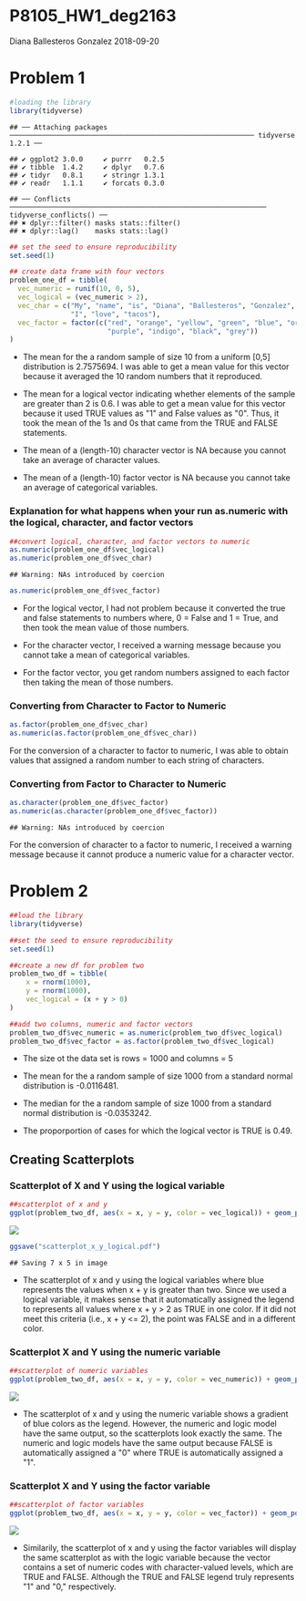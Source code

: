 P8105\_HW1\_deg2163
================
Diana Ballesteros Gonzalez
2018-09-20

**Problem 1**
=============

``` r
#loading the library
library(tidyverse)
```

    ## ── Attaching packages ──────────────────────────────────────────────────────────── tidyverse 1.2.1 ──

    ## ✔ ggplot2 3.0.0     ✔ purrr   0.2.5
    ## ✔ tibble  1.4.2     ✔ dplyr   0.7.6
    ## ✔ tidyr   0.8.1     ✔ stringr 1.3.1
    ## ✔ readr   1.1.1     ✔ forcats 0.3.0

    ## ── Conflicts ─────────────────────────────────────────────────────────────── tidyverse_conflicts() ──
    ## ✖ dplyr::filter() masks stats::filter()
    ## ✖ dplyr::lag()    masks stats::lag()

``` r
## set the seed to ensure reproducibility
set.seed(1)

## create data frame with four vectors 
problem_one_df = tibble(
  vec_numeric = runif(10, 0, 5), 
  vec_logical = (vec_numeric > 2),
  vec_char = c("My", "name", "is", "Diana", "Ballesteros", "Gonzalez", "and", 
               "I", "love", "tacos"),
  vec_factor = factor(c("red", "orange", "yellow", "green", "blue", "orange", 
                        "purple", "indigo", "black", "grey"))
) 
```

-   The mean for the a random sample of size 10 from a uniform \[0,5\] distribution is 2.7575694. I was able to get a mean value for this vector because it averaged the 10 random numbers that it reproduced.

-   The mean for a logical vector indicating whether elements of the sample are greater than 2 is 0.6. I was able to get a mean value for this vector because it used TRUE values as "1" and False values as "0". Thus, it took the mean of the 1s and 0s that came from the TRUE and FALSE statements.

-   The mean of a (length-10) character vector is NA because you cannot take an average of character values.

-   The mean of a (length-10) factor vector is NA because you cannot take an average of categorical variables.

### Explanation for what happens when your run as.numeric with the logical, character, and factor vectors

``` r
##convert logical, character, and factor vectors to numeric
as.numeric(problem_one_df$vec_logical)
as.numeric(problem_one_df$vec_char)
```

    ## Warning: NAs introduced by coercion

``` r
as.numeric(problem_one_df$vec_factor)
```

-   For the logical vector, I had not problem because it converted the true and false statements to numbers where, 0 = False and 1 = True, and then took the mean value of those numbers.

-   For the character vector, I received a warning message because you cannot take a mean of categorical variables.

-   For the factor vector, you get random numbers assigned to each factor then taking the mean of those numbers.

### Converting from Character to Factor to Numeric

``` r
as.factor(problem_one_df$vec_char)
as.numeric(as.factor(problem_one_df$vec_char))
```

For the conversion of a character to factor to numeric, I was able to obtain values that assigned a random number to each string of characters.

### Converting from Factor to Character to Numeric

``` r
as.character(problem_one_df$vec_factor)
as.numeric(as.character(problem_one_df$vec_factor))
```

    ## Warning: NAs introduced by coercion

For the conversion of character to a factor to numeric, I received a warning message because it cannot produce a numeric value for a character vector.

**Problem 2**
=============

``` r
##load the library 
library(tidyverse)
```

``` r
##set the seed to ensure reproducibility 
set.seed(1)

##create a new df for problem two
problem_two_df = tibble(
    x = rnorm(1000),
    y = rnorm(1000), 
    vec_logical = (x + y > 0)
)

##add two columns, numeric and factor vectors
problem_two_df$vec_numeric = as.numeric(problem_two_df$vec_logical)
problem_two_df$vec_factor = as.factor(problem_two_df$vec_logical)
```

-   The size ot the data set is rows = 1000 and columns = 5

-   The mean for the a random sample of size 1000 from a standard normal distribution is -0.0116481.

-   The median for the a random sample of size 1000 from a standard normal distribution is -0.0353242.

-   The proporportion of cases for which the logical vector is TRUE is 0.49.

Creating Scatterplots
---------------------

### Scatterplot of X and Y using the logical variable

``` r
##scatterplot of x and y
ggplot(problem_two_df, aes(x = x, y = y, color = vec_logical)) + geom_point()
```

![](p8105_hw1_deg2163_files/figure-markdown_github/scatterplot_logical-1.png)

``` r
ggsave("scatterplot_x_y_logical.pdf")
```

    ## Saving 7 x 5 in image

-   The scatterplot of x and y using the logical variables where blue represents the values when x + y is greater than two. Since we used a logical variable, it makes sense that it automatically assigned the legend to represents all values where x + y &gt; 2 as TRUE in one color. If it did not meet this criteria (i.e., x + y &lt;= 2), the point was FALSE and in a different color.

### Scatterplot X and Y using the numeric variable

``` r
##scatterplot of numeric variables
ggplot(problem_two_df, aes(x = x, y = y, color = vec_numeric)) + geom_point()
```

![](p8105_hw1_deg2163_files/figure-markdown_github/scatterplot_numeric-1.png)

-   The scatterplot of x and y using the numeric variable shows a gradient of blue colors as the legend. However, the numeric and logic model have the same output, so the scatterplots look exactly the same. The numeric and logic models have the same output because FALSE is automatically assigned a "0" where TRUE is automatically assigned a "1".

### Scatterplot X and Y using the factor variable

``` r
##scatterplot of factor variables
ggplot(problem_two_df, aes(x = x, y = y, color = vec_factor)) + geom_point()
```

![](p8105_hw1_deg2163_files/figure-markdown_github/scatterplot_factor-1.png)

-   Similarily, the scatterplot of x and y using the factor variables will display the same scatterplot as with the logic variable because the vector contains a set of numeric codes with character-valued levels, which are TRUE and FALSE. Although the TRUE and FALSE legend truly represents "1" and "0," respectively.
